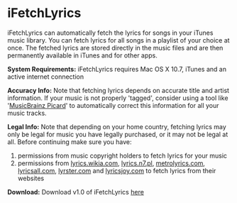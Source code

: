 iFetchLyrics
======

iFetchLyrics can automatically fetch the lyrics for  songs in your iTunes music library. You can fetch lyrics for all songs in a playlist of your choice at once. The fetched lyrics are stored directly in the music files and are then permanently available in iTunes and for other apps.

**System Requirements:** iFetchLyrics requires Mac OS X 10.7, iTunes and an active internet connection
  
**Accuracy Info:** Note that fetching lyrics depends on accurate title and artist information. If your music is not properly 'tagged', consider using a tool like '[MusicBrainz Picard](https://musicbrainz.org/doc/MusicBrainz_Picard)' to automatically correct this information for all your music tracks.

**Legal Info:** Note that depending on your home country, fetching lyrics may only be legal for music you have legally purchased, or it may not be legal at all. Before continuing make sure you have: 

1. permissions from music copyright holders to fetch lyrics for your music
2. permissions from [lyrics.wikia.com](http://http://lyrics.wikia.com/Lyrics_Wiki), [lyrics.n7.pl](http://lyrics.n7.pl), [metrolyrics.com](http://www.metrolyrics.com), [lyricsall.com](http://lyricsall.com), [lyrster.com](http://www.lyrster.com) and [lyricsjoy.com](http://www.lyricsjoy.com) to fetch lyrics from their websites


**Download:** Download v1.0 of iFetchLyrics [here](https://github.com/MacGarfield/iFetchLyrics/raw/master/BinaryReleases/iFetchLyrics-1.0.zip)

